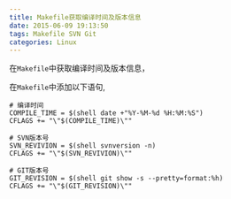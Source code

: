```yaml
---
title: Makefile获取编译时间及版本信息
date: 2015-06-09 19:13:50
tags: Makefile SVN Git
categories: Linux
---
```



在`Makefile`中获取编译时间及版本信息，

在`Makefile`中添加以下语句,

```
# 编译时间
COMPILE_TIME = $(shell date +"%Y-%M-%d %H:%M:%S")
CFLAGS += "\"$(COMPILE_TIME)\""

# SVN版本号
SVN_REVIVION = $(shell svnversion -n)
CFLAGS += "\"$(SVN_REVIVION)\""

# GIT版本号
GIT_REVISION = $(shell git show -s --pretty=format:%h)
CFLAGS += "\"$(GIT_REVISION)\""
```